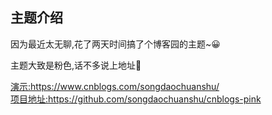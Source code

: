 ## 主题介绍

因为最近太无聊,花了两天时间搞了个博客园的主题~😀

主题大致是粉色,话不多说上地址🐷

<a href="https://www.cnblogs.com/songdaochuanshu/">演示:https://www.cnblogs.com/songdaochuanshu/</a>
<br/>
<a href="https://github.com/songdaochuanshu/cnblogs-pink">项目地址:https://github.com/songdaochuanshu/cnblogs-pink</a>

